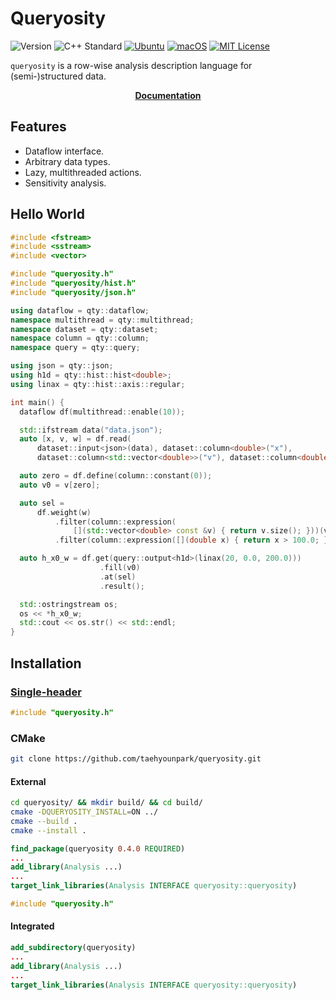 # Queryosity

![Version](https://img.shields.io/badge/Version-0.4.0-blue.svg)
![C++ Standard](https://img.shields.io/badge/C++-17-blue.svg)
[![Ubuntu](https://github.com/taehyounpark/analogical/actions/workflows/ubuntu.yml/badge.svg?branch=master)](https://github.com/taehyounpark/analogical/actions/workflows/ubuntu.yml)
[![macOS](https://github.com/taehyounpark/analogical/actions/workflows/macos.yml/badge.svg?branch=master)](https://github.com/taehyounpark/analogical/actions/workflows/macos.yml)
[![MIT License](https://img.shields.io/badge/License-MIT-yellow.svg)](https://opensource.org/licenses/MIT)

`queryosity` is a row-wise analysis description language for (semi-)structured data.

<p align="center">
	<strong> <a href="https://taehyounpark.github.io/queryosity/">Documentation</a></strong>
</p>

## Features

- Dataflow interface.
- Arbitrary data types.
- Lazy, multithreaded actions.
- Sensitivity analysis.

## Hello World
```cpp
#include <fstream>
#include <sstream>
#include <vector>

#include "queryosity.h"
#include "queryosity/hist.h"
#include "queryosity/json.h"

using dataflow = qty::dataflow;
namespace multithread = qty::multithread;
namespace dataset = qty::dataset;
namespace column = qty::column;
namespace query = qty::query;

using json = qty::json;
using h1d = qty::hist::hist<double>;
using linax = qty::hist::axis::regular;

int main() {
  dataflow df(multithread::enable(10));

  std::ifstream data("data.json");
  auto [x, v, w] = df.read(
      dataset::input<json>(data), dataset::column<double>("x"),
      dataset::column<std::vector<double>>("v"), dataset::column<double>("w"));

  auto zero = df.define(column::constant(0));
  auto v0 = v[zero];

  auto sel =
      df.weight(w)
          .filter(column::expression(
              [](std::vector<double> const &v) { return v.size(); }))(v)
          .filter(column::expression([](double x) { return x > 100.0; }))(x);

  auto h_x0_w = df.get(query::output<h1d>(linax(20, 0.0, 200.0)))
                    .fill(v0)
                    .at(sel)
                    .result();

  std::ostringstream os;
  os << *h_x0_w;
  std::cout << os.str() << std::endl;
}
```

## Installation

### [Single-header](https://raw.githubusercontent.com/taehyounpark/queryosity/master/queryosity.h)
```cpp
#include "queryosity.h"
```
### CMake
```sh
git clone https://github.com/taehyounpark/queryosity.git
``````
#### External
```sh
cd queryosity/ && mkdir build/ && cd build/
cmake -DQUERYOSITY_INSTALL=ON ../
cmake --build .
cmake --install .
```
```cmake
find_package(queryosity 0.4.0 REQUIRED)
...
add_library(Analysis ...)
...
target_link_libraries(Analysis INTERFACE queryosity::queryosity)
```
```cpp
#include "queryosity.h"
```
#### Integrated
```cmake
add_subdirectory(queryosity)
...
add_library(Analysis ...)
...
target_link_libraries(Analysis INTERFACE queryosity::queryosity)
```
